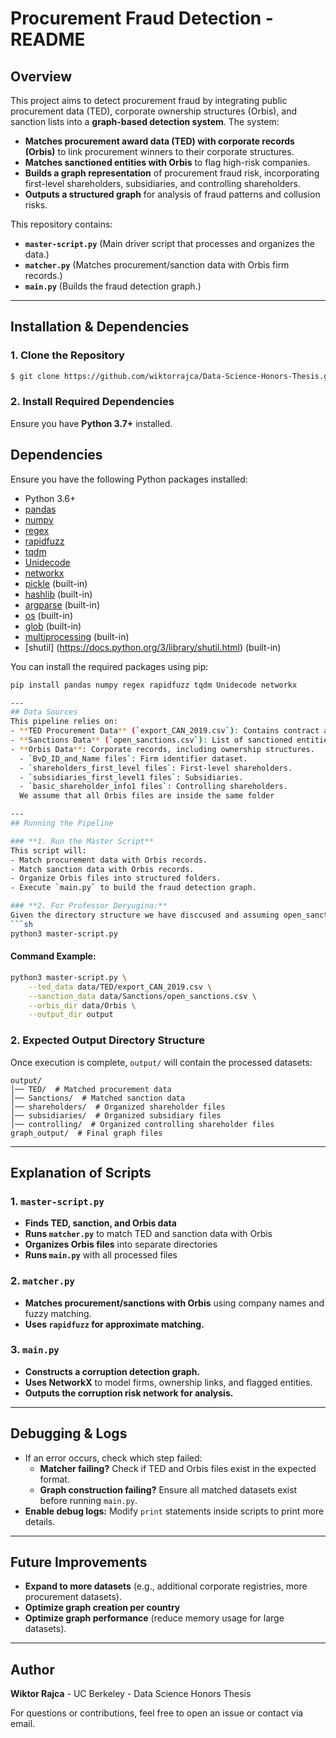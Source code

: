 # Procurement Fraud Detection - README

## Overview
This project aims to detect procurement fraud by integrating public procurement data (TED), corporate ownership structures (Orbis), and sanction lists into a **graph-based detection system**. The system:

- **Matches procurement award data (TED) with corporate records (Orbis)** to link procurement winners to their corporate structures.
- **Matches sanctioned entities with Orbis** to flag high-risk companies.
- **Builds a graph representation** of procurement fraud risk, incorporating first-level shareholders, subsidiaries, and controlling shareholders.
- **Outputs a structured graph** for analysis of fraud patterns and collusion risks.

This repository contains:
- **`master-script.py`** (Main driver script that processes and organizes the data.)
- **`matcher.py`** (Matches procurement/sanction data with Orbis firm records.)
- **`main.py`** (Builds the fraud detection graph.)

---
## Installation & Dependencies

### **1. Clone the Repository**
```sh
$ git clone https://github.com/wiktorrajca/Data-Science-Honors-Thesis.git
```

### **2. Install Required Dependencies**
Ensure you have **Python 3.7+** installed.
## Dependencies

Ensure you have the following Python packages installed:

- Python 3.6+
- [pandas](https://pandas.pydata.org/)
- [numpy](https://numpy.org/)
- [regex](https://pypi.org/project/regex/)
- [rapidfuzz](https://pypi.org/project/rapidfuzz/)
- [tqdm](https://pypi.org/project/tqdm/)
- [Unidecode](https://pypi.org/project/Unidecode/)
- [networkx](https://networkx.org/)
- [pickle](https://docs.python.org/3/library/pickle.html) (built-in)
- [hashlib](https://docs.python.org/3/library/hashlib.html) (built-in)
- [argparse](https://docs.python.org/3/library/argparse.html) (built-in)
- [os](https://docs.python.org/3/library/os.html) (built-in)
- [glob](https://docs.python.org/3/library/glob.html) (built-in)
- [multiprocessing](https://docs.python.org/3/library/multiprocessing.html) (built-in)
- [shutil] (https://docs.python.org/3/library/shutil.html) (built-in)

You can install the required packages using pip:

```bash
pip install pandas numpy regex rapidfuzz tqdm Unidecode networkx

---
## Data Sources
This pipeline relies on:
- **TED Procurement Data** (`export_CAN_2019.csv`): Contains contract awards and winning firms.
- **Sanctions Data** (`open_sanctions.csv`): List of sanctioned entities.
- **Orbis Data**: Corporate records, including ownership structures.
  - `BvD_ID_and_Name files`: Firm identifier dataset.
  - `shareholders_first_level files`: First-level shareholders.
  - `subsidiaries_first_level1 files`: Subsidiaries.
  - `basic_shareholder_info1 files`: Controlling shareholders.
  We assume that all Orbis files are inside the same folder

---
## Running the Pipeline

### **1. Run the Master Script**
This script will:
- Match procurement data with Orbis records.
- Match sanction data with Orbis records.
- Organize Orbis files into structured folders.
- Execute `main.py` to build the fraud detection graph.

### **2. For Professor Deryugina:**
Given the directory structure we have disccused and assuming open_sanctions.csv is in the same directory as TED data please run:
```sh
python3 master-script.py
```

#### **Command Example:**
```sh
python3 master-script.py \
    --ted_data data/TED/export_CAN_2019.csv \
    --sanction_data data/Sanctions/open_sanctions.csv \
    --orbis_dir data/Orbis \
    --output_dir output
```

### **2. Expected Output Directory Structure**
Once execution is complete, `output/` will contain the processed datasets:
```
output/
│── TED/  # Matched procurement data
│── Sanctions/  # Matched sanction data
│── shareholders/  # Organized shareholder files
│── subsidiaries/  # Organized subsidiary files
│── controlling/  # Organized controlling shareholder files
graph_output/  # Final graph files
```

---
## Explanation of Scripts

### **1. `master-script.py`**
- **Finds TED, sanction, and Orbis data**
- **Runs `matcher.py`** to match TED and sanction data with Orbis
- **Organizes Orbis files** into separate directories
- **Runs `main.py`** with all processed files

### **2. `matcher.py`**
- **Matches procurement/sanctions with Orbis** using company names and fuzzy matching.
- **Uses `rapidfuzz` for approximate matching.**

### **3. `main.py`**
- **Constructs a corruption detection graph.**
- **Uses NetworkX** to model firms, ownership links, and flagged entities.
- **Outputs the corruption risk network for analysis.**

---
## Debugging & Logs
- If an error occurs, check which step failed:
  - **Matcher failing?** Check if TED and Orbis files exist in the expected format.
  - **Graph construction failing?** Ensure all matched datasets exist before running `main.py`.
- **Enable debug logs:** Modify `print` statements inside scripts to print more details.

---
## Future Improvements
- **Expand to more datasets** (e.g., additional corporate registries, more procurement datasets).
- **Optimize graph creation per country**
- **Optimize graph performance** (reduce memory usage for large datasets).

---
## Author
**Wiktor Rajca** - UC Berkeley - Data Science Honors Thesis

For questions or contributions, feel free to open an issue or contact via email.

